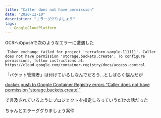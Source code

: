 ```yaml
---
title: "Caller does not have permission"
date: "2020-12-10"
description: "エラーググりましょう"
tags:
  - GoogleCloudPlatform
---
```


GCRへのpushで次のようなエラーに遭遇した

```
 Token exchange failed for project 'terraform-sample-111111'. Caller does not have permission 'storage.buckets.create'. To configure permissions, follow instructions at: https://cloud.google.com/container-registry/docs/access-control
```

「バケット管理者」は付けているしなんでだろう…としばらく悩んだが

[docker push to Google Container Registry errors “Caller does not have permission 'storage.buckets.create'”](https://stackoverflow.com/questions/54496809/docker-push-to-google-container-registry-errors-caller-does-not-have-permission)

で言及されているようにプロジェクトを指定しろっていうだけの話だった

ちゃんとエラーググりましょう案件